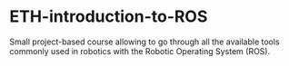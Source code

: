 # ETH-introduction-to-ROS

Small project-based course allowing to go through all the available tools commonly used in robotics with the Robotic Operating System (ROS). 
